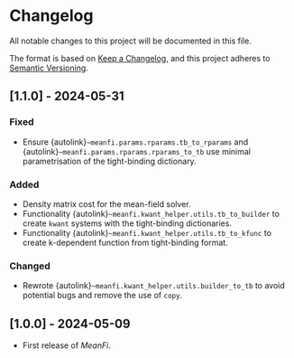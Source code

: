 # Changelog

All notable changes to this project will be documented in this file.

The format is based on [Keep a Changelog](https://keepachangelog.com/en/1.0.0/),
and this project adheres to [Semantic Versioning](https://semver.org/spec/v2.0.0.html).

## [1.1.0] - 2024-05-31

### Fixed
- Ensure {autolink}`~meanfi.params.rparams.tb_to_rparams` and {autolink}`~meanfi.params.rparams.rparams_to_tb` use minimal parametrisation of the tight-binding dictionary.

### Added
- Density matrix cost for the mean-field solver.
- Functionality {autolink}`~meanfi.kwant_helper.utils.tb_to_builder` to create `kwant` systems with the tight-binding dictionaries.
- Functionality {autolink}`~meanfi.kwant_helper.utils.tb_to_kfunc` to create k-dependent function from tight-binding format.

### Changed
- Rewrote {autolink}`~meanfi.kwant_helper.utils.builder_to_tb` to avoid potential bugs and remove the use of `copy`.

## [1.0.0] - 2024-05-09

- First release of _MeanFi_.

